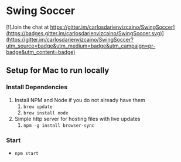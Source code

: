 # Swing Soccer

[![Join the chat at https://gitter.im/carlosdarienvizcaino/SwingSoccer](https://badges.gitter.im/carlosdarienvizcaino/SwingSoccer.svg)](https://gitter.im/carlosdarienvizcaino/SwingSoccer?utm_source=badge&utm_medium=badge&utm_campaign=pr-badge&utm_content=badge)

## Setup for Mac to run locally
### Install Dependencies
1. Install NPM and Node if you do not already have them
    1. `brew update`
    2. `brew install node`
2. Simple http server for hosting files with live updates
    1. `npm -g install browser-sync`

### Start
- `npm start`
